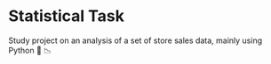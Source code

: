 # Statistical Task
Study project on an analysis of a set of store sales data, mainly using Python 🐍 📉
